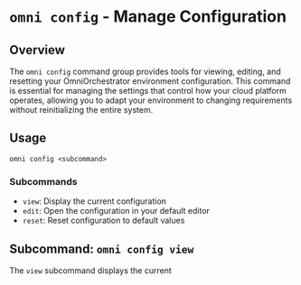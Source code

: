 # `omni config` - Manage Configuration

## Overview

The `omni config` command group provides tools for viewing, editing, and resetting your OmniOrchestrator environment configuration. This command is essential for managing the settings that control how your cloud platform operates, allowing you to adapt your environment to changing requirements without reinitializing the entire system.

## Usage

```
omni config <subcommand>
```

### Subcommands

- `view`: Display the current configuration
- `edit`: Open the configuration in your default editor
- `reset`: Reset configuration to default values

## Subcommand: `omni config view`

The `view` subcommand displays the current